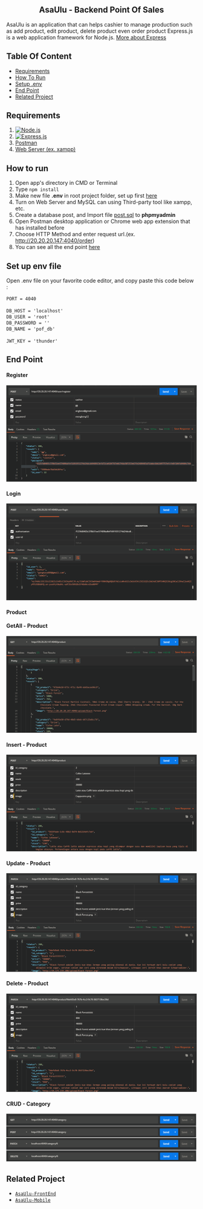<section id="home">
<h1 align="center">AsaUlu - Backend Point Of Sales</h1>


AsaUlu is an application that can helps cashier to manage production such as add product, edit product, delete product even order product
Express.js is a web application framework for Node.js. [More about Express](https://en.wikipedia.org/wiki/Express.js)
</section>


## Table Of Content
<div class="header">
	<ul>
		<li><a href="#requirements">Requirements</a></li>
		<li><a href="#how-to-run">How To Run</a></li>
		<li><a href="#set-up-env-file">Setup .env</a></li>
		<li><a href="#end-point">End Point</a></li>
		<li><a href="#related-project">Related Project</a></li>
	</ul>
</div>

<section id="requirements">

## Requirements

1. [![Node.js](https://img.shields.io/badge/Node.js-v.10.16-green.svg?style=rounded-square)](https://nodejs.org/)	
2. [![Express.js](https://img.shields.io/badge/Express.js-4.x-blue.svg?style=rounded-square)](https://expressjs.com/en/starter/installing.html)
3. <a href="https://www.getpostman.com/">Postman</a>
4. [Web Server (ex. xampp)](https://www.apachefriends.org/index.html)
</section>


<section id="how-to-run">
	
## How to run
1. Open app's directory in CMD or Terminal
2. Type `npm install`
3. Make new file **.env** in root project folder, set up first [here](#set-up-env-file)
4. Turn on Web Server and MySQL can using Third-party tool like xampp, etc.
5. Create a database post, and Import file [post.sql](https://github.com/GunturThunder/AsaUlu-App-With-ReactNative/blob/master/src/AsaUlu.sql) to **phpmyadmin**
6. Open Postman desktop application or Chrome web app extension that has installed before
7. Choose HTTP Method and enter request url.(ex. http://20.20.20.147:4040/order)
8. You can see all the end point [here](#end-point)
</section>

<section id="setup-env">
	
## Set up env file
Open .env file on your favorite code editor, and copy paste this code below :
```
PORT = 4040

DB_HOST = 'localhost'
DB_USER = 'root'
DB_PASSWORD = ''
DB_NAME = 'pof_db'

JWT_KEY = 'thunder'
```
</section>

<section id="end-point">

## End Point

<div class="demo">
    <div class="items">
    	<h4 class="title-demo">Register</h4>
		<img class="img-demo" src="https://github.com/GunturThunder/Pont-Of-Sale-Appp-New/blob/master/portfolio-img/Register.png?raw=true">  
    </div>
    <div class="items">
    	<h4 class="title-demo">Login</h4>
		<img class="img-demo" src="https://github.com/GunturThunder/Pont-Of-Sale-Appp-New/blob/master/portfolio-img/Login.png?raw=true">
    </div>
    <div class="items">
    	<h4 class="title-demo">Product</h4>
      <h4 class="title-demo">GetAll - Product</h4>
		<img class="img-demo" src="https://github.com/GunturThunder/Pont-Of-Sale-Appp-New/blob/master/portfolio-img/Product%20-%20GetAll.png?raw=true">
    <h4 class="title-demo">Insert - Product</h4>
		<img class="img-demo" src="https://github.com/GunturThunder/Pont-Of-Sale-Appp-New/blob/master/portfolio-img/Product%20-%20Insert.png?raw=true">    
    <h4 class="title-demo">Update - Product</h4>
		<img class="img-demo" src="https://github.com/GunturThunder/Pont-Of-Sale-Appp-New/blob/master/portfolio-img/Product%20-%20Update.png?raw=true">  
    <h4 class="title-demo">Delete - Product</h4>
		<img class="img-demo" src="https://github.com/GunturThunder/Pont-Of-Sale-Appp-New/blob/master/portfolio-img/Product%20-%20Update.png?raw=true">    
    </div>
    <div class="items">
    	<h4 class="title-demo">CRUD - Category</h4>
		<img class="img-demo" src="https://github.com/GunturThunder/Pont-Of-Sale-Appp-New/blob/master/portfolio-img/Category%20-%20%20CRUD.png?raw=true">  
    </div>
</div>
</section>


<section id="related-project">
	
## Related Project
* [`AsaUlu-FrontEnd`](https://github.com/GunturThunder/Pont-Of-Sale-App-Using-ReactJs-Redux.git)
* [`AsaUlu-Mobile`](https://github.com/GunturThunder/AsaUlu-App-With-ReactNative.git)
</section>
